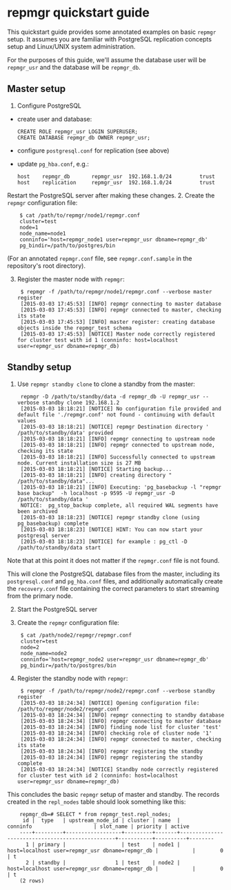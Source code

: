 repmgr quickstart guide
=======================

This quickstart guide provides some annotated examples on basic
`repmgr` setup. It assumes you are familiar with PostgreSQL replication
concepts setup and Linux/UNIX system administration.

For the purposes of this guide, we'll assume the database user will be
`repmgr_usr` and the database will be `repmgr_db`.


Master setup
------------

1. Configure PostgreSQL

  - create user and database:

	```
	CREATE ROLE repmgr_usr LOGIN SUPERUSER;
	CREATE DATABASE repmgr_db OWNER repmgr_usr;
	```

  - configure `postgresql.conf` for replication (see above)

  - update `pg_hba.conf`, e.g.:

	```
	host    repmgr_db       repmgr_usr  192.168.1.0/24         trust
	host    replication     repmgr_usr  192.168.1.0/24         trust
	```

  Restart the PostgreSQL server after making these changes.
2. Create the `repmgr` configuration file:

        $ cat /path/to/repmgr/node1/repmgr.conf
        cluster=test
        node=1
        node_name=node1
        conninfo='host=repmgr_node1 user=repmgr_usr dbname=repmgr_db'
        pg_bindir=/path/to/postgres/bin

   (For an annotated `repmgr.conf` file, see `repmgr.conf.sample` in the
   repository's root directory).

3. Register the master node with `repmgr`:

        $ repmgr -f /path/to/repmgr/node1/repmgr.conf --verbose master register
        [2015-03-03 17:45:53] [INFO] repmgr connecting to master database
        [2015-03-03 17:45:53] [INFO] repmgr connected to master, checking its state
        [2015-03-03 17:45:53] [INFO] master register: creating database objects inside the repmgr_test schema
        [2015-03-03 17:45:53] [NOTICE] Master node correctly registered for cluster test with id 1 (conninfo: host=localhost user=repmgr_usr dbname=repmgr_db)

Standby setup
-------------

1. Use `repmgr standby clone` to clone a standby from the master:

        repmgr -D /path/to/standby/data -d repmgr_db -U repmgr_usr --verbose standby clone 192.168.1.2
        [2015-03-03 18:18:21] [NOTICE] No configuration file provided and default file './repmgr.conf' not found - continuing with default values
        [2015-03-03 18:18:21] [NOTICE] repmgr Destination directory ' /path/to/standby/data' provided
        [2015-03-03 18:18:21] [INFO] repmgr connecting to upstream node
        [2015-03-03 18:18:21] [INFO] repmgr connected to upstream node, checking its state
        [2015-03-03 18:18:21] [INFO] Successfully connected to upstream node. Current installation size is 27 MB
        [2015-03-03 18:18:21] [NOTICE] Starting backup...
        [2015-03-03 18:18:21] [INFO] creating directory " /path/to/standby/data"...
        [2015-03-03 18:18:21] [INFO] Executing: 'pg_basebackup -l "repmgr base backup"  -h localhost -p 9595 -U repmgr_usr -D  /path/to/standby/data '
        NOTICE:  pg_stop_backup complete, all required WAL segments have been archived
        [2015-03-03 18:18:23] [NOTICE] repmgr standby clone (using pg_basebackup) complete
        [2015-03-03 18:18:23] [NOTICE] HINT: You can now start your postgresql server
        [2015-03-03 18:18:23] [NOTICE] for example : pg_ctl -D  /path/to/standby/data start

  Note that at this point it does not matter if the `repmgr.conf` file is not found.

  This will clone the PostgreSQL database files from the master, including its
  `postgresql.conf` and `pg_hba.conf` files, and additionally automatically create
  the `recovery.conf` file containing the correct parameters to start streaming
  from the primary node.

2. Start the PostgreSQL server

3. Create the `repmgr` configuration file:

        $ cat /path/node2/repmgr/repmgr.conf
        cluster=test
        node=2
        node_name=node2
        conninfo='host=repmgr_node2 user=repmgr_usr dbname=repmgr_db'
        pg_bindir=/path/to/postgres/bin

4. Register the standby node with `repmgr`:

        $ repmgr -f /path/to/repmgr/node2/repmgr.conf --verbose standby register
        [2015-03-03 18:24:34] [NOTICE] Opening configuration file: /path/to/repmgr/node2/repmgr.conf
        [2015-03-03 18:24:34] [INFO] repmgr connecting to standby database
        [2015-03-03 18:24:34] [INFO] repmgr connecting to master database
        [2015-03-03 18:24:34] [INFO] finding node list for cluster 'test'
        [2015-03-03 18:24:34] [INFO] checking role of cluster node '1'
        [2015-03-03 18:24:34] [INFO] repmgr connected to master, checking its state
        [2015-03-03 18:24:34] [INFO] repmgr registering the standby
        [2015-03-03 18:24:34] [INFO] repmgr registering the standby complete
        [2015-03-03 18:24:34] [NOTICE] Standby node correctly registered for cluster test with id 2 (conninfo: host=localhost user=repmgr_usr dbname=repmgr_db)


This concludes the basic `repmgr` setup of master and standby. The records
created in the `repl_nodes` table should look something like this:

        repmgr_db=# SELECT * from repmgr_test.repl_nodes;
         id |  type   | upstream_node_id | cluster | name  |                     conninfo                    | slot_name | priority | active
        ----+---------+------------------+---------+-------+-------------------------------------------------+-----------+----------+--------
          1 | primary |                  | test    | node1 | host=localhost user=repmgr_usr dbname=repmgr_db |           |        0 | t
          2 | standby |                1 | test    | node2 | host=localhost user=repmgr_usr dbname=repmgr_db |           |        0 | t
        (2 rows)
